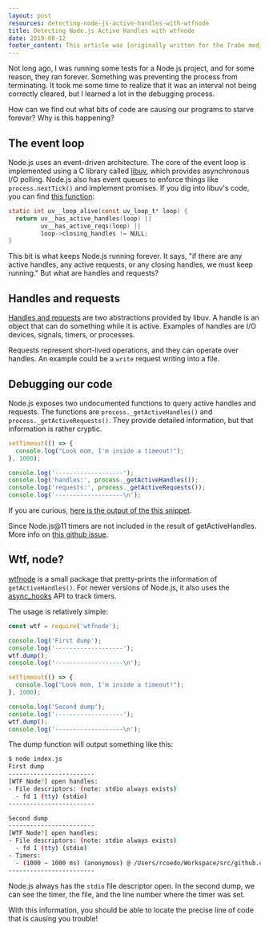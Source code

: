 ```yaml
---
layout: post
resources: detecting-node-js-active-handles-with-wtfnode
title: Detecting Node.js Active Handles with wtfnode
date: 2019-08-12
footer_content: This article was [originally written for the Trabe medium publication](https://medium.com/trabe/continuation-local-storage-for-easy-context-passing-in-node-js-2461c2120284), a collection of excellent articles written by [the awesome people from trabe.io](https://trabe.io/).
---
```


Not long ago, I was running some tests for a Node.js project, and for some reason, they ran forever. Something was preventing the process from terminating. It took me some time to realize that it was an interval not being correctly cleared, but I learned a lot in the debugging process.

How can we find out what bits of code are causing our programs to starve forever? Why is this happening?

## The event loop

Node.js uses an event-driven architecture. The core of the event loop is implemented using a C library called [libuv](http://docs.libuv.org/en/v1.x/), which provides asynchronous I/O polling. Node.js also has event queues to enforce things like `process.nextTick()` and implement promises.
If you dig into libuv's code, you can find [this function](https://github.com/libuv/libuv/blob/2480b6158a3a21da564bdb565c4db827df176a4e/src/unix/core.c#L340):

```c
static int uv__loop_alive(const uv_loop_t* loop) {
  return uv__has_active_handles(loop) ||
         uv__has_active_reqs(loop) ||
         loop->closing_handles != NULL;
}
```

This bit is what keeps Node.js running forever. It says, "if there are any active handles, any active requests, or any closing handles, we must keep running." But what are handles and requests?

## Handles and requests

[Handles and requests](http://docs.libuv.org/en/v1.x/design.html#handles-and-requests) are two abstractions provided by libuv. A handle is an object that can do something while it is active. Examples of handles are I/O devices, signals, timers, or processes.

Requests represent short-lived operations, and they can operate over handles. An example could be a `write` request writing into a file.

## Debugging our code

Node.js exposes two undocumented functions to query active handles and requests. The functions are `process._getActiveHandles()` and `process._getActiveRequests()`. They provide detailed information, but that information is rather cryptic.

```js
setTimeout(() => {
  console.log("Look mom, I'm inside a timeout!");
}, 1000);

console.log('-------------------');
console.log('handles:', process._getActiveHandles());
console.log('requests:', process._getActiveRequests());
console.log('-------------------\n');
```

If you are curious, [here is the output of the this snippet](https://gist.github.com/rcoedo/bef1a5e8d4fd430470acdb59aea1b427).

<div class="dialog">Since Node.js@11 timers are not included in the result of getActiveHandles. More info on <a href="https://github.com/nodejs/node/issues/25806">this github issue</a>.</div>

## Wtf, node?

[wtfnode](https://www.npmjs.com/package/wtfnode) is a small package that pretty-prints the information of `getActiveHandles()`. For newer versions of Node.js, it also uses the [async_hooks](https://nodejs.org/api/async_hooks.html) API to track timers.

The usage is relatively simple:

```js
const wtf = require('wtfnode');

console.log('First dump');
console.log('-------------------');
wtf.dump();
console.log('-------------------\n');

setTimeout(() => {
  console.log("Look mom, I'm inside a timeout!");
}, 1000);

console.log('Second dump');
console.log('-------------------');
wtf.dump();
console.log('-------------------\n');
```

The dump function will output something like this:

```sh
$ node index.js
First dump
------------------------
[WTF Node?] open handles:
- File descriptors: (note: stdio always exists)
  - fd 1 (tty) (stdio)
------------------------

Second dump
------------------------
[WTF Node?] open handles:
- File descriptors: (note: stdio always exists)
  - fd 1 (tty) (stdio)
- Timers:
  - (1000 ~ 1000 ms) (anonymous) @ /Users/rcoedo/Workspace/src/github.com/rcoedo/wtfnode/index.js:8
------------------------
```

Node.js always has the `stdio` file descriptor open. In the second dump, we can see the timer, the file, and the line number where the timer was set.

With this information, you should be able to locate the precise line of code that is causing you trouble!
